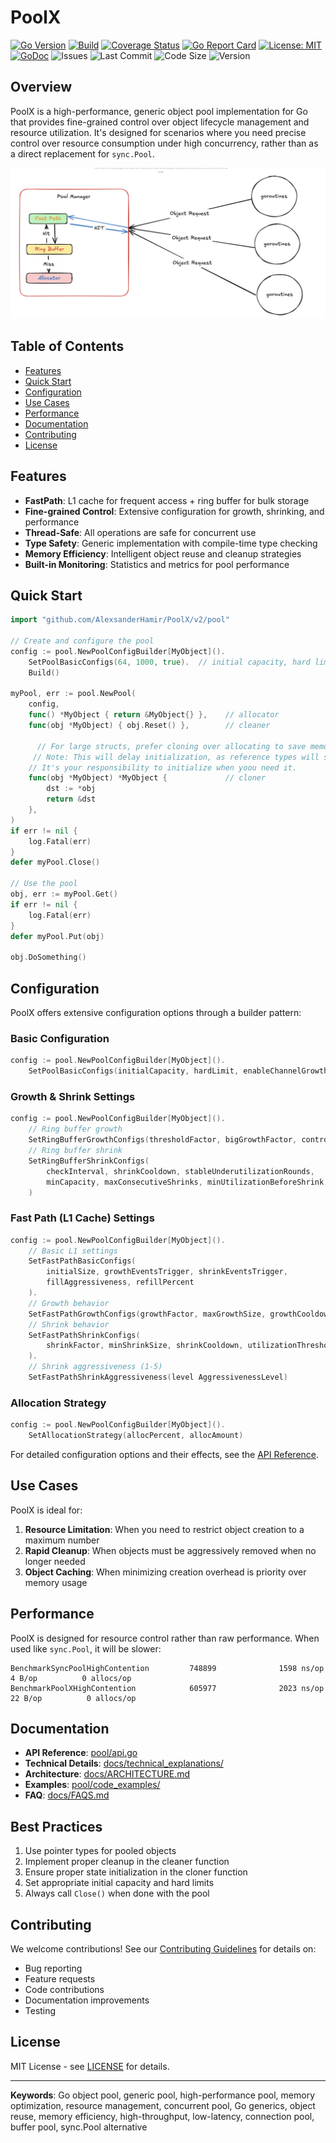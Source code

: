 # PoolX

[![Go Version](https://img.shields.io/badge/Go-1.23%2B-blue)](https://golang.org)
[![Build](https://github.com/AlexsanderHamir/PoolX/actions/workflows/test.yml/badge.svg)](https://github.com/AlexsanderHamir/PoolX/actions)
[![Coverage Status](https://coveralls.io/repos/github/AlexsanderHamir/PoolX/badge.svg?branch=main)](https://coveralls.io/github/AlexsanderHamir/PoolX?branch=main)
[![Go Report Card](https://goreportcard.com/badge/github.com/AlexsanderHamir/PoolX)](https://goreportcard.com/report/github.com/AlexsanderHamir/PoolX)
[![License: MIT](https://img.shields.io/badge/License-MIT-yellow.svg)](https://opensource.org/licenses/MIT)
[![GoDoc](https://godoc.org/github.com/AlexsanderHamir/PoolX?status.svg)](https://godoc.org/github.com/AlexsanderHamir/PoolX)
![Issues](https://img.shields.io/github/issues/AlexsanderHamir/PoolX)
![Last Commit](https://img.shields.io/github/last-commit/AlexsanderHamir/PoolX)
![Code Size](https://img.shields.io/github/languages/code-size/AlexsanderHamir/PoolX)
![Version](https://img.shields.io/github/v/tag/AlexsanderHamir/PoolX?sort=semver)

## Overview

PoolX is a high-performance, generic object pool implementation for Go that provides fine-grained control over object lifecycle management and resource utilization. It's designed for scenarios where you need precise control over resource consumption under high concurrency, rather than as a direct replacement for `sync.Pool`.

![Flow](../assets/flow.png)

## Table of Contents

- [Features](#features)
- [Quick Start](#quick-start)
- [Configuration](#configuration)
- [Use Cases](#use-cases)
- [Performance](#performance)
- [Documentation](#documentation)
- [Contributing](#contributing)
- [License](#license)

## Features

- **FastPath**: L1 cache for frequent access + ring buffer for bulk storage
- **Fine-grained Control**: Extensive configuration for growth, shrinking, and performance
- **Thread-Safe**: All operations are safe for concurrent use
- **Type Safety**: Generic implementation with compile-time type checking
- **Memory Efficiency**: Intelligent object reuse and cleanup strategies
- **Built-in Monitoring**: Statistics and metrics for pool performance

## Quick Start

```go
import "github.com/AlexsanderHamir/PoolX/v2/pool"

// Create and configure the pool
config := pool.NewPoolConfigBuilder[MyObject]().
    SetPoolBasicConfigs(64, 1000, true).  // initial capacity, hard limit, enable channel growth
    Build()

myPool, err := pool.NewPool(
    config,
    func() *MyObject { return &MyObject{} },    // allocator
    func(obj *MyObject) { obj.Reset() },        // cleaner

      // For large structs, prefer cloning over allocating to save memory.
     // Note: This will delay initialization, as reference types will share underlying data.
    // It's your responsibility to initialize when yoou need it.
    func(obj *MyObject) *MyObject {             // cloner 
        dst := *obj
        return &dst
    },
)
if err != nil {
    log.Fatal(err)
}
defer myPool.Close()

// Use the pool
obj, err := myPool.Get()
if err != nil {
    log.Fatal(err)
}
defer myPool.Put(obj)

obj.DoSomething()
```

## Configuration

PoolX offers extensive configuration options through a builder pattern:

### Basic Configuration

```go
config := pool.NewPoolConfigBuilder[MyObject]().
    SetPoolBasicConfigs(initialCapacity, hardLimit, enableChannelGrowth)
```

### Growth & Shrink Settings

```go
config := pool.NewPoolConfigBuilder[MyObject]().
    // Ring buffer growth
    SetRingBufferGrowthConfigs(thresholdFactor, bigGrowthFactor, controlledGrowthFactor).
    // Ring buffer shrink
    SetRingBufferShrinkConfigs(
        checkInterval, shrinkCooldown, stableUnderutilizationRounds,
        minCapacity, maxConsecutiveShrinks, minUtilizationBeforeShrink, shrinkPercent
    )
```

### Fast Path (L1 Cache) Settings

```go
config := pool.NewPoolConfigBuilder[MyObject]().
    // Basic L1 settings
    SetFastPathBasicConfigs(
        initialSize, growthEventsTrigger, shrinkEventsTrigger,
        fillAggressiveness, refillPercent
    ).
    // Growth behavior
    SetFastPathGrowthConfigs(growthFactor, maxGrowthSize, growthCooldown).
    // Shrink behavior
    SetFastPathShrinkConfigs(
        shrinkFactor, minShrinkSize, shrinkCooldown, utilizationThreshold
    ).
    // Shrink aggressiveness (1-5)
    SetFastPathShrinkAggressiveness(level AggressivenessLevel)
```

### Allocation Strategy

```go
config := pool.NewPoolConfigBuilder[MyObject]().
    SetAllocationStrategy(allocPercent, allocAmount)
```

For detailed configuration options and their effects, see the [API Reference](../pool/api.go).

## Use Cases

PoolX is ideal for:

1. **Resource Limitation**: When you need to restrict object creation to a maximum number
2. **Rapid Cleanup**: When objects must be aggressively removed when no longer needed
3. **Object Caching**: When minimizing creation overhead is priority over memory usage

## Performance

PoolX is designed for resource control rather than raw performance. When used like `sync.Pool`, it will be slower:

```
BenchmarkSyncPoolHighContention         748899              1598 ns/op               4 B/op          0 allocs/op
BenchmarkPoolXHighContention            605977              2023 ns/op              22 B/op          0 allocs/op
```

## Documentation

- **API Reference**: [pool/api.go](../pool/api.go)
- **Technical Details**: [docs/technical_explanations/](technical_explanations/)
- **Architecture**: [docs/ARCHITECTURE.md](ARCHITECTURE.md)
- **Examples**: [pool/code_examples/](../code_examples)
- **FAQ**: [docs/FAQS.md](FAQS.md)

## Best Practices

1. Use pointer types for pooled objects
2. Implement proper cleanup in the cleaner function
3. Ensure proper state initialization in the cloner function
4. Set appropriate initial capacity and hard limits
5. Always call `Close()` when done with the pool

## Contributing

We welcome contributions! See our [Contributing Guidelines](CONTRIBUTING.md) for details on:

- Bug reporting
- Feature requests
- Code contributions
- Documentation improvements
- Testing

## License

MIT License - see [LICENSE](LICENSE) for details.

---

**Keywords**: Go object pool, generic pool, high-performance pool, memory optimization, resource management, concurrent pool, Go generics, object reuse, memory efficiency, high-throughput, low-latency, connection pool, buffer pool, sync.Pool alternative
